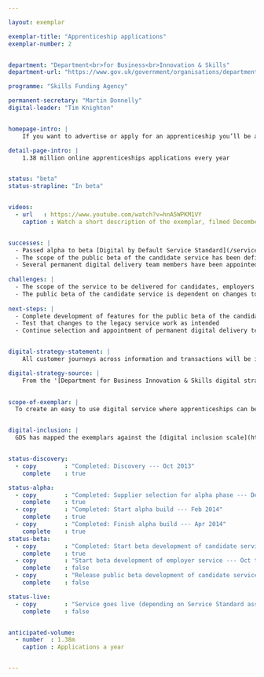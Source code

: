 ```yaml
---

layout: exemplar

exemplar-title: "Apprenticeship applications"
exemplar-number: 2


department: "Department<br>for Business<br>Innovation & Skills"
department-url: "https://www.gov.uk/government/organisations/department-for-business-innovation-skills"

programme: "Skills Funding Agency"

permanent-secretary: "Martin Donnelly"
digital-leader: "Tim Knighton"


homepage-intro: |
    If you want to advertise or apply for an apprenticeship you’ll be able to do it quickly and easily online

detail-page-intro: |
    1.38 million online apprenticeships applications every year


status: "beta"
status-strapline: "In beta"


videos:
  - url   : https://www.youtube.com/watch?v=hnA5WPKM1VY
    caption : Watch a short description of the exemplar, filmed December 2013


successes: |
  - Passed alpha to beta [Digital by Default Service Standard](/service-manual/digital-by-default) assessment
  - The scope of the public beta of the candidate service has been defined
  - Several permanent digital delivery team members have been appointed and are being introduced into the exemplar team 
  
challenges: |
  - The scope of the service to be delivered for candidates, employers and training providers is ambitious and not all service functionality will be delivered before programme end
  - The public beta of the candidate service is dependent on changes to the legacy system API managed by a third party supplier
  
next-steps: |
  - Complete development of features for the public beta of the candidate service 
  - Test that changes to the legacy service work as intended
  - Continue selection and appointment of permanent digital delivery team members


digital-strategy-statement: |
    All customer journeys across information and transactions will be integrated so individuals can find information tailored to their needs and search, view and apply for opportunities online in an engaging and inspiring way. Employers will be able to quickly and easily self-serve to engage with apprenticeships and advertise vacancies and identify suitable candidates.

digital-strategy-source: |
    From the '[Department for Business Innovation & Skills digital strategy](http://discuss.bis.gov.uk/digitalstrategy/page/7/)' --- December 2012
    

scope-of-exemplar: |
  To create an easy to use digital service where apprenticeships can be advertised and applied for, with the transaction supported by clear information to inform and advise users, so that they can self-serve, leading to minimal additional support being required.


digital-inclusion: |
  GDS has mapped the exemplars against the [digital inclusion scale](https://www.gov.uk/government/publications/government-digital-inclusion-strategy/government-digital-inclusion-strategy#measuring-digital-exclusion) to help show where these services may be difficult for some people to use. [See the rating for Apprenticeship applications](https://www.gov.uk/government/publications/government-digital-inclusion-strategy/exemplar-services-and-identity-assurance-how-complex-they-are#apprenticeship-applications).


status-discovery:
  - copy        : "Completed: Discovery --- Oct 2013"
    complete    : true

status-alpha:
  - copy        : "Completed: Supplier selection for alpha phase --- Dec 2013"
    complete    : true
  - copy        : "Completed: Start alpha build --- Feb 2014"
    complete    : true
  - copy        : "Completed: Finish alpha build --- Apr 2014"
    complete    : true
status-beta:
  - copy        : "Completed: Start beta development of candidate service --- May 2014"
    complete    : true
  - copy        : "Start beta development of employer service --- Oct to Dec 2014"
    complete    : false
  - copy        : "Release public beta development of candidate service --- Oct to Dec 2014"
    complete    : false

status-live:
  - copy        : "Service goes live (depending on Service Standard assessment) --- Jan to Mar 2015"
    complete    : false


anticipated-volume:
  - number  : 1.38m
    caption : Applications a year


---
```



